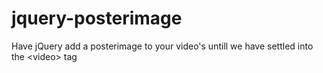 jquery-posterimage
==================

Have jQuery add a posterimage to your video's untill we have settled into the &lt;video> tag
